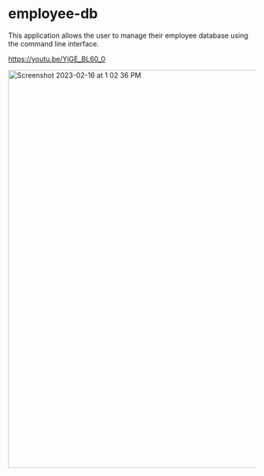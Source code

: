 # employee-db

This application allows the user to manage their employee database using the command line interface.

https://youtu.be/YjGE_BL60_0


<img width="811" alt="Screenshot 2023-02-16 at 1 02 36 PM" src="https://user-images.githubusercontent.com/55592486/219449974-3edc42e7-309e-4058-be1d-7e29c0a7817e.png">
